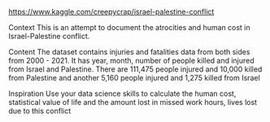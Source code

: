 https://www.kaggle.com/creepycrap/israel-palestine-conflict

Context
This is an attempt to document the atrocities and human cost in Israel-Palestine conflict.

Content
The dataset contains injuries and fatalities data from both sides from 2000 - 2021. It has year, month, number of people killed and injured from Israel and Palestine. There are 111,475 people injured and 10,000 killed from Palestine and another 5,160 people injured and 1,275 killed from Israel

Inspiration
Use your data science skills to calculate the human cost, statistical value of life and the amount lost in missed work hours, lives lost due to this conflict
